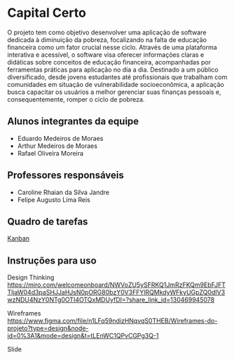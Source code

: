 # Capital Certo
O projeto tem como objetivo desenvolver uma aplicação de software dedicada à diminuição da pobreza, focalizando na falta de educação financeira como um fator crucial nesse ciclo. Através de uma plataforma interativa e acessível, o software visa oferecer informações claras e didáticas sobre conceitos de educação financeira, acompanhadas por ferramentas práticas para aplicação no dia a dia. Destinado a um público diversificado, desde jovens estudantes até profissionais que trabalham com comunidades em situação de vulnerabilidade socioeconômica, a aplicação busca capacitar os usuários a melhor gerenciar suas finanças pessoais e, consequentemente, romper o ciclo de pobreza.

## Alunos integrantes da equipe

* Eduardo Medeiros de Moraes
* Arthur Medeiros de Moraes
* Rafael Oliveira Moreira

## Professores responsáveis

* Caroline Rhaian da Silva Jandre
* Felipe Augusto Lima Reis

## Quadro de tarefas
[Kanban](https://github.com/orgs/ICEI-PUCMinas-PSG-SI-TI/projects/36)

## Instruções para uso
Design Thinking
https://miro.com/welcomeonboard/NWVoZU5ySFRKQ1JmRzFKQm9EbFJFTTljaW04d3paSHJJaHJsN0pORG80bzY0V3FFYlRQMkdyWFkyUGpZQ0dIV3wzNDU4NzY0NTg0OTI4OTQxMDUyfDI=?share_link_id=130469945078

Wireframes
https://www.figma.com/file/n1LFq59ndizHNqvqS0THEB/Wireframes-do-projeto?type=design&node-id=0%3A1&mode=design&t=tLEnWC1QPvCGPg3Q-1

Slide






